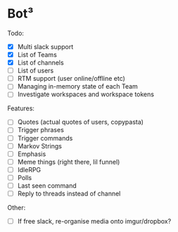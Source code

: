 # Bot³

Todo:
- [x] Multi slack support
- [x] List of Teams
- [x] List of channels
- [ ] List of users
- [ ] RTM support (user online/offline etc)
- [ ] Managing in-memory state of each Team
- [ ] Investigate workspaces and workspace tokens

Features:
- [ ] Quotes (actual quotes of users, copypasta)
- [ ] Trigger phrases
- [ ] Trigger commands
- [ ] Markov Strings
- [ ] Emphasis
- [ ] Meme things (right there, lil funnel)
- [ ] IdleRPG
- [ ] Polls
- [ ] Last seen command
- [ ] Reply to threads instead of channel

Other:
- [ ] If free slack, re-organise media onto imgur/dropbox?
